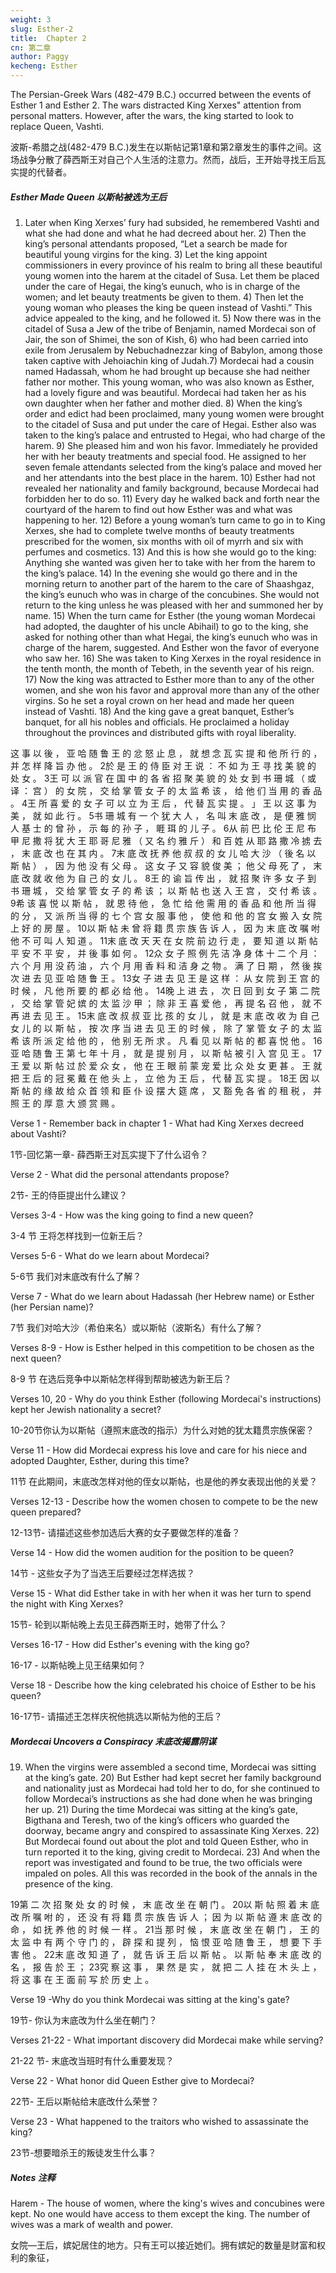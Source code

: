 ```yaml
---
weight: 3
slug: Esther-2
title:  Chapter 2
cn: 第二章
author: Paggy
kecheng: Esther
---
```



The Persian-Greek Wars (482-479 B.C.) occurred between the events of Esther 1 and Esther 2. The wars distracted King Xerxes" attention from personal matters. However, after the wars, the king started to look to replace Queen, Vashti.

波斯-希腊之战(482-479 B.C.)发生在以斯帖记第1章和第2章发生的事件之间。这场战争分散了薛西斯王对自己个人生活的注意力。然而，战后，王开始寻找王后瓦实提的代替者。

##### Esther Made Queen 以斯帖被选为王后

1) Later when King Xerxes’ fury had subsided, he remembered Vashti and what she had done and what he had decreed about her. 2) Then the king’s personal attendants proposed, “Let a search be made for beautiful young virgins for the king. 3) Let the king appoint commissioners in every province of his realm to bring all these beautiful young women into the harem at the citadel of Susa. Let them be placed under the care of Hegai, the king’s eunuch, who is in charge of the women; and let beauty treatments be given to them. 4) Then let the young woman who pleases the king be queen instead of Vashti.” This advice appealed to the king, and he followed it. 5) Now there was in the citadel of Susa a Jew of the tribe of Benjamin, named Mordecai son of Jair, the son of Shimei, the son of Kish, 6) who had been carried into exile from Jerusalem by Nebuchadnezzar king of Babylon, among those taken captive with Jehoiachin king of Judah.7) Mordecai had a cousin named Hadassah, whom he had brought up because she had neither father nor mother. This young woman, who was also known as Esther, had a lovely figure and was beautiful. Mordecai had taken her as his own daughter when her father and mother died. 8) When the king’s order and edict had been proclaimed, many young women were brought to the citadel of Susa and put under the care of Hegai. Esther also was taken to the king’s palace and entrusted to Hegai, who had charge of the harem. 9) She pleased him and won his favor. Immediately he provided her with her beauty treatments and special food. He assigned to her seven female attendants selected from the king’s palace and moved her and her attendants into the best place in the harem. 10) Esther had not revealed her nationality and family background, because Mordecai had forbidden her to do so. 11) Every day he walked back and forth near the courtyard of the harem to find out how Esther was and what was happening to her. 12) Before a young woman’s turn came to go in to King Xerxes, she had to complete twelve months of beauty treatments prescribed for the women, six months with oil of myrrh and six with perfumes and cosmetics. 13) And this is how she would go to the king: Anything she wanted was given her to take with her from the harem to the king’s palace. 14) In the evening she would go there and in the morning return to another part of the harem to the care of Shaashgaz, the king’s eunuch who was in charge of the concubines. She would not return to the king unless he was pleased with her and summoned her by name. 15) When the turn came for Esther (the young woman Mordecai had adopted, the daughter of his uncle Abihail) to go to the king, she asked for nothing other than what Hegai, the king’s eunuch who was in charge of the harem, suggested. And Esther won the favor of everyone who saw her. 16) She was taken to King Xerxes in the royal residence in the tenth month, the month of Tebeth, in the seventh year of his reign. 17) Now the king was attracted to Esther more than to any of the other women, and she won his favor and approval more than any of the other virgins. So he set a royal crown on her head and made her queen instead of Vashti. 18) And the king gave a great banquet, Esther’s banquet, for all his nobles and officials. He proclaimed a holiday throughout the provinces and distributed gifts with royal liberality.

这 事 以 後 ， 亚 哈 随 鲁 王 的 忿 怒 止 息 ， 就 想 念 瓦 实 提 和 他 所 行 的 ， 并 怎 样 降 旨 办 他 。 2於 是 王 的 侍 臣 对 王 说 ： 不 如 为 王 寻 找 美 貌 的 处 女 。 3王 可 以 派 官 在 国 中 的 各 省 招 聚 美 貌 的 处 女 到 书 珊 城 （ 或 译 ： 宫 ） 的 女 院 ， 交 给 掌 管 女 子 的 太 监 希 该 ， 给 他 们 当 用 的 香 品 。 4王 所 喜 爱 的 女 子 可 以 立 为 王 后 ， 代 替 瓦 实 提 。 」 王 以 这 事 为 美 ， 就 如 此 行 。 5书 珊 城 有 一 个 犹 大 人 ， 名 叫 末 底 改 ， 是 便 雅 悯 人 基 士 的 曾 孙 ， 示 每 的 孙 子 ， 睚 珥 的 儿 子 。 6从 前 巴 比 伦 王 尼 布 甲 尼 撒 将 犹 大 王 耶 哥 尼 雅 （ 又 名 约 雅 斤 ） 和 百 姓 从 耶 路 撒 冷 掳 去 ， 末 底 改 也 在 其 内 。 7末 底 改 抚 养 他 叔 叔 的 女 儿 哈 大 沙 （ 後 名 以 斯 帖 ） ， 因 为 他 没 有 父 母 。 这 女 子 又 容 貌 俊 美 ； 他 父 母 死 了 ， 末 底 改 就 收 他 为 自 己 的 女 儿 。 8王 的 谕 旨 传 出 ， 就 招 聚 许 多 女 子 到 书 珊 城 ， 交 给 掌 管 女 子 的 希 该 ； 以 斯 帖 也 送 入 王 宫 ， 交 付 希 该 。 9希 该 喜 悦 以 斯 帖 ， 就 恩 待 他 ， 急 忙 给 他 需 用 的 香 品 和 他 所 当 得 的 分 ， 又 派 所 当 得 的 七 个 宫 女 服 事 他 ， 使 他 和 他 的 宫 女 搬 入 女 院 上 好 的 房 屋 。 10以 斯 帖 未 曾 将 籍 贯 宗 族 告 诉 人 ， 因 为 末 底 改 嘱 咐 他 不 可 叫 人 知 道 。 11末 底 改 天 天 在 女 院 前 边 行 走 ， 要 知 道 以 斯 帖 平 安 不 平 安 ， 并 後 事 如 何 。 12众 女 子 照 例 先 洁 净 身 体 十 二 个 月 ： 六 个 月 用 没 药 油 ， 六 个 月 用 香 料 和 洁 身 之 物 。 满 了 日 期 ， 然 後 挨 次 进 去 见 亚 哈 随 鲁 王 。 13女 子 进 去 见 王 是 这 样 ： 从 女 院 到 王 宫 的 时 候 ， 凡 他 所 要 的 都 必 给 他 。 14晚 上 进 去 ， 次 日 回 到 女 子 第 二 院 ， 交 给 掌 管 妃 嫔 的 太 监 沙 甲 ； 除 非 王 喜 爱 他 ， 再 提 名 召 他 ， 就 不 再 进 去 见 王 。 15末 底 改 叔 叔 亚 比 孩 的 女 儿 ， 就 是 末 底 改 收 为 自 己 女 儿 的 以 斯 帖 ， 按 次 序 当 进 去 见 王 的 时 候 ， 除 了 掌 管 女 子 的 太 监 希 该 所 派 定 给 他 的 ， 他 别 无 所 求 。 凡 看 见 以 斯 帖 的 都 喜 悦 他 。 16亚 哈 随 鲁 王 第 七 年 十 月 ， 就 是 提 别 月 ， 以 斯 帖 被 引 入 宫 见 王 。 17王 爱 以 斯 帖 过 於 爱 众 女 ， 他 在 王 眼 前 蒙 宠 爱 比 众 处 女 更 甚 。 王 就 把 王 后 的 冠 冕 戴 在 他 头 上 ， 立 他 为 王 后 ， 代 替 瓦 实 提 。 18王 因 以 斯 帖 的 缘 故 给 众 首 领 和 臣 仆 设 摆 大 筵 席 ， 又 豁 免 各 省 的 租 税 ， 并 照 王 的 厚 意 大 颁 赏 赐 。    

Verse 1 - Remember back in chapter 1 - What had King Xerxes decreed 			about Vashti?

1节-回忆第一章- 薛西斯王对瓦实提下了什么诏令？

Verse 2 - What did the personal attendants propose?

2节-  王的侍臣提出什么建议？

Verses 3-4 - How was the king going to find a new queen?

3-4 节 王将怎样找到一位新王后？

Verses 5-6 - What do we learn about Mordecai?

5-6节 我们对末底改有什么了解？

Verse 7 - What do we learn about Hadassah (her Hebrew name) or Esther (her Persian name)?

7节 我们对哈大沙（希伯来名）或以斯帖（波斯名）有什么了解？

Verses 8-9 - How is Esther helped in this competition to be chosen as the 			next queen?

8-9 节 在选后竞争中以斯帖怎样得到帮助被选为新王后？

Verses 10, 20 - Why do you think Esther (following Mordecai's instructions) 			kept her Jewish nationality a secret?

10-20节你认为以斯帖（遵照末底改的指示）为什么对她的犹太籍贯宗族保密？

Verse 11 - How did Mordecai express his love and care for his niece and 			adopted Daughter, Esther, during this time?

11节  在此期间，末底改怎样对他的侄女以斯帖，也是他的养女表现出他的关爱？

Verses 12-13 - Describe how the women chosen to compete to be the 			new queen prepared?

12-13节- 请描述这些参加选后大赛的女子要做怎样的准备？

Verse 14 - How did the women audition for the position to be queen?

14节  - 这些女子为了当选王后要经过怎样选拔？

Verse 15 - What did Esther take in with her when it was her turn to spend 			the night with King Xerxes?

15节-  轮到以斯帖晚上去见王薛西斯王时，她带了什么？

Verses 16-17 - How did Esther's evening with the king go?

16-17 -  以斯帖晚上见王结果如何？

Verse 18 - Describe how the king celebrated his choice of Esther to be his 			queen?

16-17节- 请描述王怎样庆祝他挑选以斯帖为他的王后？

##### Mordecai Uncovers a Conspiracy 末底改揭露阴谋

19) When the virgins were assembled a second time, Mordecai was sitting at the king’s gate. 20) But Esther had kept secret her family background and nationality just as Mordecai had told her to do, for she continued to follow Mordecai’s instructions as she had done when he was bringing her up. 21)  During the time Mordecai was sitting at the king’s gate, Bigthana and Teresh, two of the king’s officers who guarded the doorway, became angry and conspired to assassinate King Xerxes. 22) But Mordecai found out about the plot and told Queen Esther, who in turn reported it to the king, giving credit to Mordecai.  23) And when the report was investigated and found to be true, the two officials were impaled on poles. All this was recorded in the book of the annals in the presence of the king.

19第 二 次 招 聚 处 女 的 时 候 ， 末 底 改 坐 在 朝 门 。 20以 斯 帖 照 着 末 底 改 所 嘱 咐 的 ， 还 没 有 将 籍 贯 宗 族 告 诉 人 ； 因 为 以 斯 帖 遵 末 底 改 的 命 ， 如 抚 养 他 的 时 候 一 样 。 21当 那 时 候 ， 末 底 改 坐 在 朝 门 ， 王 的 太 监 中 有 两 个 守 门 的 ， 辟 探 和 提 列 ， 恼 恨 亚 哈 随 鲁 王 ， 想 要 下 手 害 他 。 22末 底 改 知 道 了 ， 就 告 诉 王 后 以 斯 帖 。 以 斯 帖 奉 末 底 改 的 名 ， 报 告 於 王 ； 23究 察 这 事 ， 果 然 是 实 ， 就 把 二 人 挂 在 木 头 上 ， 将 这 事 在 王 面 前 写 於 历 史 上 。


Verse 19 -Why do you think Mordecai was sitting at the king's gate?

19节- 你认为末底改为什么坐在朝门？

Verses 21-22 - What important discovery did Mordecai make while 				serving?

21-22 节- 末底改当班时有什么重要发现？

Verse 22 - What honor did Queen Esther give to Mordecai?

22节- 王后以斯帖给末底改什么荣誉？
  
Verse 23 - What happened to the traitors who wished to assassinate the 			king?

23节-想要暗杀王的叛徒发生什么事？   

##### Notes 注释

Harem - The house of women, where the king's wives and concubines were 	kept. No one would have access to them except the king. The number of 	wives was a mark of wealth and power.

女院—王后，嫔妃居住的地方。只有王可以接近她们。拥有嫔妃的数量是财富和权利的象征，


